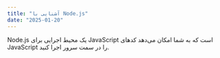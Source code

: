 ```yaml
---
title: "آشنایی با Node.js"
date: "2025-01-20"
---
```


Node.js یک محیط اجرایی برای JavaScript است که به شما امکان می‌دهد کدهای JavaScript را در سمت سرور اجرا کنید.
